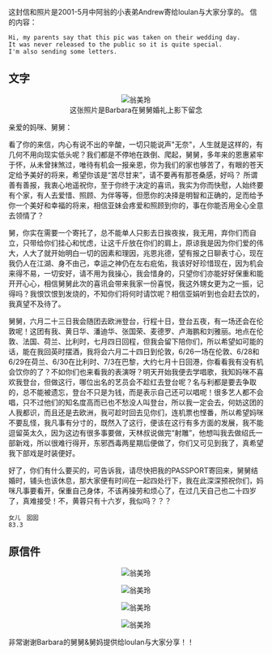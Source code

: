 这封信和照片是2001-5月中阿翁的小表弟Andrew寄给loulan与大家分享的。
信的内容：

    Hi, my parents say that this pic was taken on their wedding day.
    It was never released to the public so it is quite special.
    I'm also sending some letters.

## 文字

  <center>

![翁美玲](../../img/letter/17_5.jpg)
<br>这张照片是Barbara在舅舅婚礼上影下留念
 </center>

亲爱的妈咪、舅舅：

看了你的来信，内心有说不出的辛酸，一切只能说声"无奈"，人生就是这样的，有几何不用向现实低头呢？我们都是不停地在跌倒、爬起，舅舅，多年来的恩惠紧牢于怀，从未曾抹煞过，唯待有机会一报亲恩，你为我们的家也够苦了，有眼的苍天定给予美好的将来，希望你该是“苦尽甘来”，请不要再有那苍桑感，好吗？
所谓善有善报，我衷心地遥祝你，至于你终于决定的喜讯，我实为你而快慰，人始终要有个家，有人去爱惜、照顾、为伴等等，但愿你的决择是明智和正确的，足而给予你一个美好和幸福的将来，相信亚妹会疼爱和照顾到你的，事在你能否用全心全意去领情了？

舅，你实在需要一个寄托了，总不能单人只影去日挨夜挨，我无用，弃你们而自立，只带给你们挂心和忧虑，让这千斤放在你们的肩上，原谅我是因为你们爱的伟大，人大了就开始明白一切的因素和理因，兆恩兆德，望有报之日聊表寸心，现在我仍人在江湖、身不由己，幸运之神仍在左右疪佑，我该好好珍惜现在，因为机会来得不易，一切安好，请不用为我操心，我会惜身的，只望你们亦能好好保重和能开开心心，相信舅舅此次的喜讯会带来我家一份喜悦，我这外甥女更为之一振，记得吗？我恨饮恨到发烧的，不知你们将何时请饮呢？相信亚娟听到也会赶去饮的，我真望不及待了。

舅舅，六月二十三日我会随团去欧洲登台，行程十日，登台五夜，有一场还会在伦敦呢！这团有我、黄日华、潘迪华、张国荣、麦德罗、卢海鹏和刘雅丽。地点在伦敦、法国、荷兰、比利时，七月四日回程，但我会留下陪你们，所以希望如可能的话，能在我回英时摆酒，我将会六月二十四日到伦敦，6/26一场在伦敦、6/28和6/29在荷兰、6/30在比利时、7/3在巴黎，大约七月十日回港，你看看我有没有机会饮你的了？不如你们也来看我的表演呀？明天开始我便去学唱歌，我知妈咪不喜欢我登台，但做这行，哪位出名的艺员会不趁红去登台呢？名与利都是要去争取的，总不能被遗忘，登台不只是为钱，而是表示自己还可以唱呢！很多艺人都不会唱，只不过他们的知名度高而已也不愁没人叫登台，所以我一定会去，何妨这团的人我都识，而且还是去欧洲，我可趁时回去见你们，连机票也悭番，所以希望妈咪不要乱怪，我凡事有分寸的，既然入了这行，便该在这行有多方面的发展，我不能逗留英太久，因为这边有很多事要做，天林叔说做完“射雕”，他想叫我去做绍氏一部新戏，所以很难行得开，东邪西毒两星期后便做了，你们又可见到我了，真希望我下部戏是时装便好。

好了，你们有什么要买的，可告诉我，请尽快把我的PASSPORT寄回来，舅舅结婚时，铺头也该休息，那大家便有时间在一起四处行下，我在此深深预祝你们，妈咪凡事要看开，保重自己身体，不该再操劳和烦心了，在过几天自己也二十四岁了，真难接受！不，黄蓉只有十六岁，我似吗？？？

    女儿　囡囡　
    83.3

## 原信件

 <center>

![翁美玲](../../img/letter/17_1.jpg)

![翁美玲](../../img/letter/17_2.jpg)

![翁美玲](../../img/letter/17_3.jpg)
 
![翁美玲](../../img/letter/17_4.jpg)

 </center>

 非常谢谢Barbara的舅舅&舅妈提供给loulan与大家分享！！